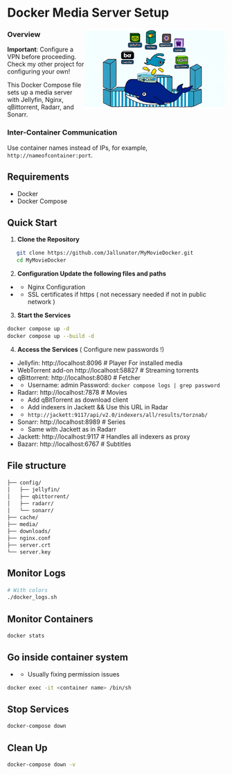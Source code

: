 # Docker Media Server Setup

<img src="assets/docker.webp" alt="Docker" width="325" align="right">  

### Overview

**Important**: Configure a VPN before proceeding. Check my other project for configuring your own!

This Docker Compose file sets up a media server with Jellyfin, Nginx, qBittorrent, Radarr, and Sonarr.

### Inter-Container Communication

Use container names instead of IPs, for example, `http://nameofcontainer:port`.

## Requirements

- Docker
- Docker Compose

## Quick Start

1. **Clone the Repository**

```bash
   git clone https://github.com/Jallunator/MyMovieDocker.git
   cd MyMovieDocker
```

2. **Configuration Update the following files and paths**

+ +  Nginx Configuration
+ + SSL certificates if https ( not necessary needed if not in public network )

3. **Start the Services**
```bash
docker compose up -d
docker compose up --build -d
```

4. **Access the Services** ( Configure new passwords !)
+ Jellyfin: http://localhost:8096 # Player For installed media
+ WebTorrent add-on http://localhost:58827 # Streaming torrents
+ qBittorrent: http://localhost:8080 # Fetcher
+ + Username: admin Password: `docker compose logs | grep password`
+ Radarr: http://localhost:7878 # Movies
+ + Add qBitTorrent as download client 
+ + Add indexers in Jackett && Use this URL in Radar
+ + `http://jackett:9117/api/v2.0/indexers/all/results/torznab/`
+ Sonarr: http://localhost:8989 # Series
+ + Same with Jackett as in Radarr
+ Jackett: http://localhost:9117 # Handles all indexers as proxy
+ Bazarr: http://localhost:6767 # Subtitles


## File structure
```
├── config/
│   ├── jellyfin/
│   ├── qbittorrent/
│   ├── radarr/
│   └── sonarr/
├── cache/
├── media/
├── downloads/
├── nginx.conf
├── server.crt
└── server.key
```
## Monitor Logs
```bash
# With colors
./docker_logs.sh
```
## Monitor Containers
``` bash
docker stats
```

## Go inside container system
+ + Usually fixing permission issues
``` bash 
docker exec -it <container name> /bin/sh
```

## Stop Services 
``` bash 
docker-compose down
```

## Clean Up
```bash
docker-compose down -v
```
